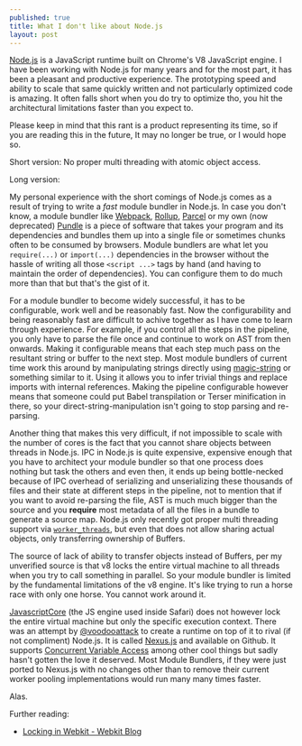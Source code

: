 ```yaml
---
published: true
title: What I don't like about Node.js
layout: post
---
```


[Node.js][] is a JavaScript runtime built on Chrome's V8 JavaScript engine. I have been working with Node.js for many years and for the most part, it has been a pleasant and productive experience. The prototyping speed and ability to scale that same quickly written and not particularly optimized code is amazing. It often falls short when you do try to optimize tho, you hit the architectural limitations faster than you expect to.

Please keep in mind that this rant is a product representing its time, so if you are reading this in the future, It may no longer be true, or I would hope so.

Short version: No proper multi threading with atomic object access.

Long version:

My personal experience with the short comings of Node.js comes as a result of trying to write a *fast* module bundler in Node.js. In case you don't know, a module bundler like [Webpack][], [Rollup][], [Parcel][] or my own (now deprecated) [Pundle][] is a piece of software that takes your program and its dependencies and bundles them up into a single file or sometimes chunks often to be consumed by browsers. Module bundlers are what let you `require(...)` or `import(...)` dependencies in the browser without the hassle of writing all those `<script ...>` tags by hand (and having to maintain the order of dependencies). You can configure them to do much more than that but that's the gist of it.

For a module bundler to become widely successful, it has to be configurable, work well and be reasonably fast. Now the configurability and being reasonably fast are difficult to achive together as I have come to learn through experience. For example, if you control all the steps in the pipeline, you only have to parse the file once and continue to work on AST from then onwards. Making it configurable means that each step much pass on the resultant string or buffer to the next step. Most module bundlers of current time work this around by manipulating strings directly using [magic-string][] or something similar to it. Using it allows you to infer trivial things and replace imports with internal references. Making the pipeline configurable however means that someone could put Babel transpilation or Terser minification in there, so your direct-string-manipulation isn't going to stop parsing and re-parsing.

Another thing that makes this very difficult, if not impossible to scale with the number of cores is the fact that you cannot share objects between threads in Node.js. IPC in Node.js is quite expensive, expensive enough that you have to architect your module bundler so that one process does nothing but task the others and even then, it ends up being bottle-necked because of IPC overhead of serializing and unserializing these thousands of files and their state at different steps in the pipeline, not to mention that if you want to avoid re-parsing the file, AST is much much bigger than the source and you **require** most metadata of all the files in a bundle to generate a source map. Node.js only recently got proper multi threading support via [`worker_threads`][], but even that does not allow sharing actual objects, only transferring ownership of Buffers.

The source of lack of ability to transfer objects instead of Buffers, per my unverified source is that v8 locks the entire virtual machine to all threads when you try to call something in parallel. So your module bundler is limited by the fundamental limitations of the v8 engine. It's like trying to run a horse race with only one horse. You cannot work around it.

[JavascriptCore][] (the JS engine used inside Safari) does not however lock the entire virtual machine but only the specific execution context. There was an attempt by [@voodooattack][] to create a runtime on top of it to rival (if not compliment) Node.js. It is called [Nexus.js][] and available on Github. It supports [Concurrent Variable Access][] among other cool things but sadly hasn't gotten the love it deserved. Most Module Bundlers, if they were just ported to Nexus.js with no changes other than to remove their current worker pooling implementations would run many many times faster.

Alas.

Further reading:

- [Locking in Webkit - Webkit Blog](https://webkit.org/blog/6161/locking-in-webkit/)

[Node.js]:https://nodejs.org/en/
[Webpack]:https://webpack.js.org/
[Rollup]:https://rollupjs.org/
[Parcel]:https://parceljs.org/
[Pundle]:https://github.com/steelbrain/pundle
[magic-string]:https://github.com/Rich-Harris/magic-string
[`worker_threads`]:https://nodejs.org/api/worker_threads.html
[JavascriptCore]:https://developer.apple.com/documentation/javascriptcore
[@voodooattack]:https://github.com/voodooattack
[Nexus.js]:https://github.com/voodooattack/nexusjs
[Concurrent Variable Access]:https://www.nexusjs.com/architecture/#concurrent-variable-access
